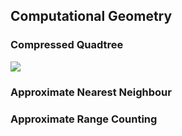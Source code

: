 ## Computational Geometry

### Compressed Quadtree
![](compr_qt.png=50x50)

### Approximate Nearest Neighbour

### Approximate Range Counting
